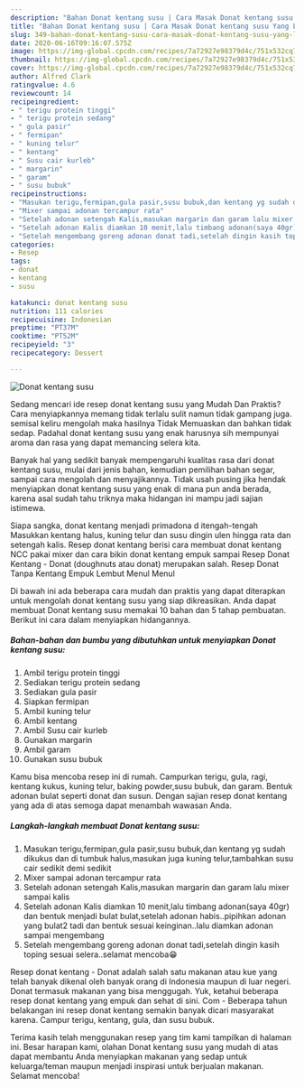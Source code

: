 ```yaml
---
description: "Bahan Donat kentang susu | Cara Masak Donat kentang susu Yang Lezat"
title: "Bahan Donat kentang susu | Cara Masak Donat kentang susu Yang Lezat"
slug: 349-bahan-donat-kentang-susu-cara-masak-donat-kentang-susu-yang-lezat
date: 2020-06-16T09:16:07.575Z
image: https://img-global.cpcdn.com/recipes/7a72927e98379d4c/751x532cq70/donat-kentang-susu-foto-resep-utama.jpg
thumbnail: https://img-global.cpcdn.com/recipes/7a72927e98379d4c/751x532cq70/donat-kentang-susu-foto-resep-utama.jpg
cover: https://img-global.cpcdn.com/recipes/7a72927e98379d4c/751x532cq70/donat-kentang-susu-foto-resep-utama.jpg
author: Alfred Clark
ratingvalue: 4.6
reviewcount: 14
recipeingredient:
- " terigu protein tinggi"
- " terigu protein sedang"
- " gula pasir"
- " fermipan"
- " kuning telur"
- " kentang"
- " Susu cair kurleb"
- " margarin"
- " garam"
- " susu bubuk"
recipeinstructions:
- "Masukan terigu,fermipan,gula pasir,susu bubuk,dan kentang yg sudah dikukus dan di tumbuk halus,masukan juga kuning telur,tambahkan susu cair sedikit demi sedikit"
- "Mixer sampai adonan tercampur rata"
- "Setelah adonan setengah Kalis,masukan margarin dan garam lalu mixer sampai kalis"
- "Setelah adonan Kalis diamkan 10 menit,lalu timbang adonan(saya 40gr) dan bentuk menjadi bulat bulat,setelah adonan habis..pipihkan adonan yang bulat2 tadi dan bentuk sesuai keinginan..lalu diamkan adonan sampai mengembang"
- "Setelah mengembang goreng adonan donat tadi,setelah dingin kasih toping sesuai selera..selamat mencoba😁"
categories:
- Resep
tags:
- donat
- kentang
- susu

katakunci: donat kentang susu 
nutrition: 111 calories
recipecuisine: Indonesian
preptime: "PT37M"
cooktime: "PT52M"
recipeyield: "3"
recipecategory: Dessert

---
```



![Donat kentang susu](https://img-global.cpcdn.com/recipes/7a72927e98379d4c/751x532cq70/donat-kentang-susu-foto-resep-utama.jpg)

Sedang mencari ide resep donat kentang susu yang Mudah Dan Praktis? Cara menyiapkannya memang tidak terlalu sulit namun tidak gampang juga. semisal keliru mengolah maka hasilnya Tidak Memuaskan dan bahkan tidak sedap. Padahal donat kentang susu yang enak harusnya sih mempunyai aroma dan rasa yang dapat memancing selera kita.

Banyak hal yang sedikit banyak mempengaruhi kualitas rasa dari donat kentang susu, mulai dari jenis bahan, kemudian pemilihan bahan segar, sampai cara mengolah dan menyajikannya. Tidak usah pusing jika hendak menyiapkan donat kentang susu yang enak di mana pun anda berada, karena asal sudah tahu triknya maka hidangan ini mampu jadi sajian istimewa.

Siapa sangka, donat kentang menjadi primadona d itengah-tengah Masukkan kentang halus, kuning telur dan susu dingin ulen hingga rata dan setengah kalis. Resep donat kentang berisi cara membuat donat kentang NCC pakai mixer dan cara bikin donat kentang empuk sampai Resep Donat Kentang - Donat (doughnuts atau donat) merupakan salah. Resep Donat Tanpa Kentang Empuk Lembut Menul Menul


Di bawah ini ada beberapa cara mudah dan praktis yang dapat diterapkan untuk mengolah donat kentang susu yang siap dikreasikan. Anda dapat membuat Donat kentang susu memakai 10 bahan dan 5 tahap pembuatan. Berikut ini cara dalam menyiapkan hidangannya.

<!--inarticleads1-->

##### Bahan-bahan dan bumbu yang dibutuhkan untuk menyiapkan Donat kentang susu:

1. Ambil  terigu protein tinggi
1. Sediakan  terigu protein sedang
1. Sediakan  gula pasir
1. Siapkan  fermipan
1. Ambil  kuning telur
1. Ambil  kentang
1. Ambil  Susu cair kurleb
1. Gunakan  margarin
1. Ambil  garam
1. Gunakan  susu bubuk


Kamu bisa mencoba resep ini di rumah. Campurkan terigu, gula, ragi, kentang kukus, kuning telur, baking powder,susu bubuk, dan garam. Bentuk adonan bulat seperti donat dan susun. Dengan sajian resep donat kentang yang ada di atas semoga dapat menambah wawasan Anda. 

<!--inarticleads2-->

##### Langkah-langkah membuat Donat kentang susu:

1. Masukan terigu,fermipan,gula pasir,susu bubuk,dan kentang yg sudah dikukus dan di tumbuk halus,masukan juga kuning telur,tambahkan susu cair sedikit demi sedikit
1. Mixer sampai adonan tercampur rata
1. Setelah adonan setengah Kalis,masukan margarin dan garam lalu mixer sampai kalis
1. Setelah adonan Kalis diamkan 10 menit,lalu timbang adonan(saya 40gr) dan bentuk menjadi bulat bulat,setelah adonan habis..pipihkan adonan yang bulat2 tadi dan bentuk sesuai keinginan..lalu diamkan adonan sampai mengembang
1. Setelah mengembang goreng adonan donat tadi,setelah dingin kasih toping sesuai selera..selamat mencoba😁


Resep donat kentang - Donat adalah salah satu makanan atau kue yang telah banyak dikenal oleh banyak orang di Indonesia maupun di luar negeri. Donat termasuk makanan yang bisa menggugah. Yuk, ketahui beberapa resep donat kentang yang empuk dan sehat di sini. Com - Beberapa tahun belakangan ini resep donat kentang semakin banyak dicari masyarakat karena. Campur terigu, kentang, gula, dan susu bubuk. 

Terima kasih telah menggunakan resep yang tim kami tampilkan di halaman ini. Besar harapan kami, olahan Donat kentang susu yang mudah di atas dapat membantu Anda menyiapkan makanan yang sedap untuk keluarga/teman maupun menjadi inspirasi untuk berjualan makanan. Selamat mencoba!
